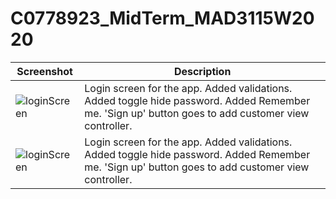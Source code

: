 # C0778923_MidTerm_MAD3115W2020
Screenshot | Description
--- | ---
<img src="https://i93.servimg.com/u/f93/18/45/29/87/login14.png" alt="loginScreen"/> | Login screen for the app. Added validations. Added toggle hide password. Added Remember me. 'Sign up' button goes to add customer view controller.
<img src="https://i93.servimg.com/u/f93/18/45/29/87/custom10.jpg" alt="loginScreen"/> | Login screen for the app. Added validations. Added toggle hide password. Added Remember me. 'Sign up' button goes to add customer view controller.


